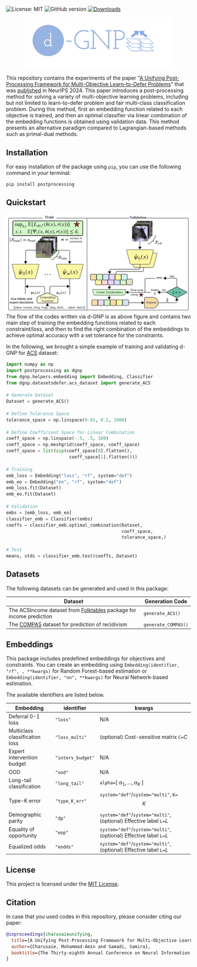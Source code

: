 ![License: MIT](https://img.shields.io/badge/License-MIT-blue.svg)
![GitHub version](https://img.shields.io/github/v/release/AminChrs/PostProcess)
[![Downloads](https://static.pepy.tech/badge/postprocessing)](https://pepy.tech/projects/postprocessing)


<p align="center">
<img src="logo.png" width="400" />
</p>

This repository contains the experiments of the paper "[A Unifying Post-Processing Framework for Multi-Objective Learn-to-Defer Problems](https://arxiv.org/abs/2407.12710)" that was [published](https://neurips.cc/virtual/2024/poster/95484) in NeurIPS 2024. This paper introduces a post-processing method for solving a variety of multi-objective learning problems, including but not limited to learn-to-defer problem and fair multi-class classification problem. During this method, first an embedding function related to each objective is trained, and then an optimal classifier via linear combination of the embedding functions is obtained using validation data. This method presents an alternative paradigm compared to Lagrangian-based methods such as primal-dual methods.

## Installation

For easy installation of the package using ```pip```, you can use the following command in your terminal:
```bash
pip install postprocessing
```

## Quickstart
![image info](Diagram.jpg)
The flow of the codes written via d-GNP is as above figure and contains two main step of training the embedding functions related to each constraint/loss, and then to find the right combination of the embeddings to achieve optimal accuracy with a set tolerance for the constraints.

In the following, we brought a simple example of training and validating d-GNP for [ACS](https://github.com/socialfoundations/folktables) dataset:

```python
import numpy as np
import postprocessing as dgnp
from dgnp.helpers.embedding import Embedding, Classifier
from dgnp.datasetsdefer.acs_dataset import generate_ACS

# Generate Dataset
Dataset = generate_ACS()

# Define Tolerance Space
tolerance_space = np.linspace(0.01, 0.2, 1000)

# Define Coefficient Space for Linear Combination
coeff_space = np.linspace(-.5, .5, 100)
coeff_space = np.meshgrid(coeff_space, coeff_space)
coeff_space = list(zip(coeff_space[0].flatten(),
                        coeff_space[1].flatten()))

# Training
emb_loss = Embedding("loss", "rf", system="def")
emb_eo = Embedding("eo", "rf", system="def")
emb_loss.fit(Dataset)
emb_eo.fit(Dataset)

# Validation
embs = [emb_loss, emb_eo]
classifier_emb = Classifier(embs)
coeffs = classifier_emb.optimal_combination(Dataset,
                                            coeff_space,
                                            tolerance_space,)

# Test
means, stds = classifier_emb.test(coeffs, Dataset)
```

## Datasets
The following datasets can be generated and used in this package:

| Dataset | Generation Code |
|---------|-----------------| 
| The ACSIncome dataset from [Folktables](https://github.com/socialfoundations/folktables) package for income prediction |  ```generate_ACS()```
| The [COMPAS](https://www.science.org/doi/10.1126/sciadv.aao5580) dataset for prediction of recidivism | ```generate_COMPAS()``` |
## Embeddings

This package includes predefined embeddings for objectives and constraints. You can create an embedding using ```Embedding(identifier, "rf", , **kwargs)``` for Random Forest-based estimation or ```Embedding(identifier, "nn", **kwargs)``` for Neural Network-based estimation.

The available identifiers are listed below.

| Embedding | identifier | kwargs |
|-----------|------|-----|
| Deferral 0-1 loss| ```"loss"``` | N/A |
| Multiclass classification loss | ```"loss_multi"```| (optional) Cost-sensitive matrix ```C=```$C$
| Expert intervention budget | ```"interv_budget"```| N/A |
| OOD | ```"ood"```| N/A |
| Long-tail classification | ```"long_tail"```| ```alpha=```[ $\alpha_1, \ldots, \alpha_K$ ] |
| Type-K error | ```"type_K_err"```| ```system="def"```/```system="multi"```, ```K=```$$K$$ |
| Demographic parity | ```"dp"```| ```system="def"```/```system="multi"```, (optional) Effective label ```L=```$L$  | 
| Equality of opportunity | ```"eop"```| ```system="def"```/```system="multi"```, (optional) Effective label ```L=```$L$   |
| Equalized odds | ```"eodds"``` | ```system="def"```/```system="multi"```, (optional) Effective label ```L=```$L$   |

<!-- ## Requirements

To run the code in the Jupyter Notebook files, make sure you have the dependencies installed. To do this, you can run the following command in your terminal:

```sh
pip install -r requirements.txt
``` -->

## License

This project is licensed under the [MIT License](LICENSE).

## Citation

In case that you used codes in this repository, please consider citing our paper:

```bibtex
@inproceedings{charusaieunifying,
  title={A Unifying Post-Processing Framework for Multi-Objective Learn-to-Defer Problems},
  author={Charusaie, Mohammad-Amin and Samadi, Samira},
  booktitle={The Thirty-eighth Annual Conference on Neural Information Processing Systems}
}
```
